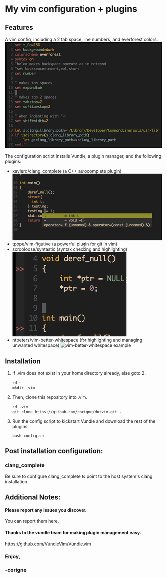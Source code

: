 # My vim configuration + plugins
## Features
  A vim config, including a 2 tab space, line numbers, and everforest colors.  
  ![everforest example](examples/everforest_ex.png)

  The configuration script installs Vundle, a plugin manager, and the following plugins:
  - xavierd/clang_complete (a C++ autocomplete plugin)
  ![clang_complete example](examples/clang_complete_ex.png)
  - tpope/vim-figutive (a powerful plugin for git in vim) 
  - scrooloose/syntastic (syntax checking and highlighting)
  ![syntastic example](examples/syntastic_ex.png)
  - ntpeters/vim-better-whitespace (for highlighting and managing unwanted whitespace)
  ![vim-better-whitespace example](vim-better-whitespace_ex.png)  

## Installation
1. If .vim does not exist in your home directory already, else goto 2.  
    ```    
    cd ~
    mkdir .vim
    ```

2. Then, clone this repository into .vim.  
    ```
    cd .vim
    git clone https://github.com/corigne/dotvim.git .
    ```

3. Run the config script to kickstart Vundle and download the rest of the plugins.  
    ```
    bash config.sh
    ```
## Post installation configuration:
  ### clang_complete
  Be sure to configure clang_complete to point to the host system's clang installation.

## Additional Notes:
#### Please report any issues you discover.  
  You can report them here.

#### Thanks to the vundle team for making plugin management easy.  
  https://github.com/VundleVim/Vundle.vim

### Enjoy,  
### -corigne
